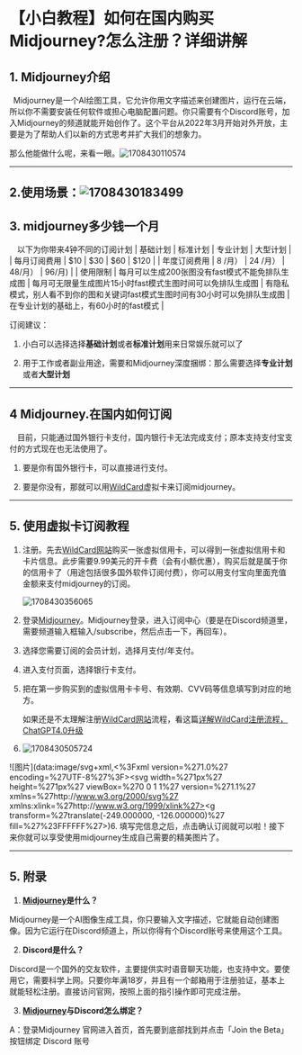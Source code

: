 # 【小白教程】如何在国内购买Midjourney?怎么注册？详细讲解

## 1\. Midjourney介绍

 Midjourney是一个AI绘图工具，它允许你用文字描述来创建图片，运行在云端，所以你不需要安装任何软件或担心电脑配置问题。你只需要有个Discord账号，加入Midjourney的频道就能开始创作了。这个平台从2022年3月开始对外开放，主要是为了帮助人们以新的方式思考并扩大我们的想象力。

那么他能做什么呢，来看一眼。![1708430110574](https://chatd.oss-us-east-1.aliyuncs.com/img2/202402202015244.jpeg)

___

## 2.使用场景：![1708430183499](https://chatd.oss-us-east-1.aliyuncs.com/img2/202402202015144.jpeg)

## 3\. midjourney多少钱一个月

  以下为你带来4钟不同的订阅计划
 | 基础计划 | 标准计划 | 专业计划 | 大型计划 |
| 每月订阅费用 | $10 | $30 | $60 | $120 |
| 年度订阅费用 | 8 /月） | 24 /月） | 48/月） | 96/月) |
| 使用限制 | 每月可以生成200张图没有fast模式不能免排队生成图 | 每月可无限量生成图片15小时fast模式生图时间可以免排队生成图 | 有隐私模式，别人看不到你的图和关键词fast模式生图时间有30小时可以免排队生成图 | 在专业计划的基础上，有60小时的fast模式 |

订阅建议：

1.  小白可以选择选择**基础计划**或者**标准计划**用来日常娱乐就可以了

2.  用于工作或者副业用途，需要和Midjourney深度捆绑：那么需要选择**专业计划**或者**大型计划**

___

## 4 Midjourney\.在国内如何订阅

  目前，只能通过国外银行卡支付，国内银行卡无法完成支付；原本支持支付宝支付的方式现在也无法使用了。

1.  要是你有国外银行卡，可以直接进行支付。

2.  要是你没有，那就可以用[WildCard](https://bewildcard.com/i/GPT321)虚拟卡来订阅midjourney。

___

## 5\. 使用虚拟卡订阅教程

1. 注册。先去[WildCard网站](https://bewildcard.com/i/GPT321)购买一张虚拟信用卡，可以得到一张虚拟信用卡和卡片信息。此步需要9.99美元的开卡费（会有小额优惠），购买后就是属于你的信用卡了（用途包括很多国外软件订阅付费），你可以用支付宝向里面充值金额来支付midjourney的订阅。

   ![1708430356065](https://chatd.oss-us-east-1.aliyuncs.com/img2/202402202015871.jpeg)

2. 登录[Midjourney](https://www.midjourney.com/home)。Midjourney登录，进入订阅中心（要是在Discord频道里，需要频道输入框输入/subscribe，然后点击一下，再回车）。

3. 选择您需要订阅的会员计划，选择月支付/年支付。

4. 进入支付页面，选择银行卡支付。

5. 把在第一步购买到的虚拟信用卡卡号、有效期、CVV码等信息填写到对应的地方。

   如果还是不太理解注册[WildCard网站](https://bewildcard.com/i/GPT321)流程，看这篇[详解WildCard注册流程，ChatGPT4.0升级](https://shunqiziran12335.github.io/chat/)

6. ![1708430505724](https://chatd.oss-us-east-1.aliyuncs.com/img2/202402202015933.jpeg)

![图片](data:image/svg+xml,<%3Fxml version=%271.0%27 encoding=%27UTF-8%27%3F><svg width=%271px%27 height=%271px%27 viewBox=%270 0 1 1%27 version=%271.1%27 xmlns=%27http://www.w3.org/2000/svg%27 xmlns:xlink=%27http://www.w3.org/1999/xlink%27><title></title><g stroke=%27none%27 stroke-width=%271%27 fill=%27none%27 fill-rule=%27evenodd%27 fill-opacity=%270%27><g transform=%27translate(-249.000000, -126.000000)%27 fill=%27%23FFFFFF%27><rect x=%27249%27 y=%27126%27 width=%271%27 height=%271%27></rect></g></g></svg>)6\. 填写完信息之后，点击确认订阅就可以啦！接下来你就可以享受使用midjourney生成自己需要的精美图片了。

___

## 5\. 附录

1.  **[Midjourney](https://www.midjourney.com/home)是什么？**

Midjourney是一个AI图像生成工具，你只要输入文字描述，它就能自动创建图像。因为它运行在Discord频道上，所以你得有个Discord账号来使用这个工具。

2.  **Discord是什么？**

Discord是一个国外的交友软件，主要提供实时语音聊天功能，也支持中文。要使用它，需要科学上网。只要你年满18岁，并且有一个邮箱用于注册验证，基本上就能轻松注册。直接访问官网，按照上面的指引操作即可完成注册。

3.  **[Midjourney](https://www.midjourney.com/home)与Discord怎么绑定？**

A：登录Midjourney 官网进入首页，首先要到底部找到并点击「Join the Beta」按钮绑定 Discord 账号

